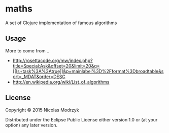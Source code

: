 # maths

A set of Clojure implementation of famous algorithms

## Usage

More to come from ..

* http://rosettacode.org/mw/index.php?title=Special:Ask&offset=20&limit=20&q=[[Is+task%3A%3Atrue]]&p=mainlabel%3D%2Fformat%3Dbroadtable&sort=_MDAT&order=DESC
* http://en.wikipedia.org/wiki/List_of_algorithms

## License

Copyright © 2015 Nicolas Modrzyk

Distributed under the Eclipse Public License either version 1.0 or (at
your option) any later version.

